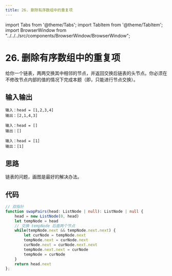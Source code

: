 ```yaml
---
title: 26. 删除有序数组中的重复项
---
```


import Tabs from '@theme/Tabs';
import TabItem from '@theme/TabItem';
import BrowserWindow from "../../../src/components/BrowserWindow/BrowserWindow";

# 26. 删除有序数组中的重复项

<BrowserWindow url='https://leetcode-cn.com/problems/swap-nodes-in-pairs/'>

  给你一个链表，两两交换其中相邻的节点，并返回交换后链表的头节点。你必须在不修改节点内部的值的情况下完成本题（即，只能进行节点交换）。

</BrowserWindow>

## 输入输出

<Tabs groupId="solutions">
  <TabItem value="example1" label="示例1">

    输入：head = [1,2,3,4]
    输出：[2,1,4,3]

  </TabItem>
  <TabItem value="example2" label="示例2">

    输入：head = []
    输出：[]

  </TabItem>
  <TabItem value="example3" label="示例3">

    输入：head = [1]
    输出：[1]

  </TabItem>
</Tabs>

## 思路

链表的问题，画图是最好的解决办法。

## 代码

<Tabs groupId="solutions">
  <TabItem value="ts" label="TypeScript">

```ts
// 双指针
function swapPairs(head: ListNode | null): ListNode | null {
    head = new ListNode(0, head)
    let tempNode = head
    // 交换 tempNode 后面两个节点
    while(tempNode.next && tempNode.next.next) {
        let curNode = tempNode.next
        tempNode.next = curNode.next
        curNode.next = curNode.next.next
        tempNode.next.next = curNode
        tempNode = curNode
    }
    return head.next
};
```

  </TabItem>
</Tabs>